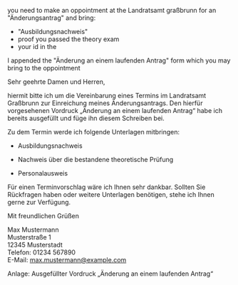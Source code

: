 you need to make an oppointment at the Landratsamt graßbrunn for an "Änderungsantrag" and bring:
- "Ausbildungsnachweis" 
- proof you passed the theory exam 
- your id in the 

I appended the "Änderung an einem laufenden Antrag" form which you may bring to the oppointment



Sehr geehrte Damen und Herren,

hiermit bitte ich um die Vereinbarung eines Termins im Landratsamt Graßbrunn zur Einreichung meines Änderungsantrags. Den hierfür vorgesehenen Vordruck „Änderung an einem laufenden Antrag“ habe ich bereits ausgefüllt und füge ihn diesem Schreiben bei.

Zu dem Termin werde ich folgende Unterlagen mitbringen:

- Ausbildungsnachweis
    
- Nachweis über die bestandene theoretische Prüfung
    
- Personalausweis
    

Für einen Terminvorschlag wäre ich Ihnen sehr dankbar. Sollten Sie Rückfragen haben oder weitere Unterlagen benötigen, stehe ich Ihnen gerne zur Verfügung.

Mit freundlichen Grüßen

Max Mustermann  
Musterstraße 1  
12345 Musterstadt  
Telefon: 01234 567890  
E-Mail: [max.mustermann@example.com](mailto:max.mustermann@example.com)

Anlage: Ausgefüllter Vordruck „Änderung an einem laufenden Antrag“